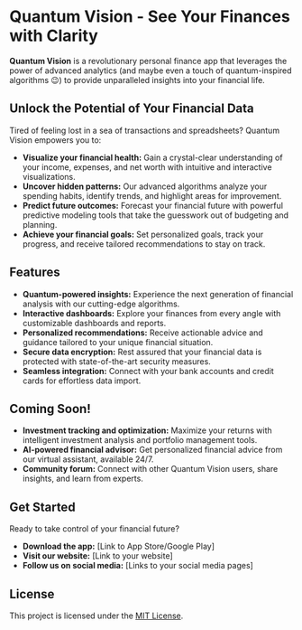 # Quantum Vision - See Your Finances with Clarity

**Quantum Vision** is a revolutionary personal finance app that leverages the power of advanced analytics (and maybe even a touch of quantum-inspired algorithms 😉) to provide unparalleled insights into your financial life.  

##  Unlock the Potential of Your Financial Data

Tired of feeling lost in a sea of transactions and spreadsheets? Quantum Vision empowers you to:

* **Visualize your financial health:** Gain a crystal-clear understanding of your income, expenses, and net worth with intuitive and interactive visualizations.
* **Uncover hidden patterns:**  Our advanced algorithms analyze your spending habits, identify trends, and highlight areas for improvement.
* **Predict future outcomes:**  Forecast your financial future with powerful predictive modeling tools that take the guesswork out of budgeting and planning.
* **Achieve your financial goals:** Set personalized goals, track your progress, and receive tailored recommendations to stay on track.

## Features

* **Quantum-powered insights:**  Experience the next generation of financial analysis with our cutting-edge algorithms.
* **Interactive dashboards:**  Explore your finances from every angle with customizable dashboards and reports.
* **Personalized recommendations:** Receive actionable advice and guidance tailored to your unique financial situation.
* **Secure data encryption:** Rest assured that your financial data is protected with state-of-the-art security measures.
* **Seamless integration:** Connect with your bank accounts and credit cards for effortless data import.

##  Coming Soon!

* **Investment tracking and optimization:**  Maximize your returns with intelligent investment analysis and portfolio management tools.
* **AI-powered financial advisor:**  Get personalized financial advice from our virtual assistant, available 24/7.
* **Community forum:**  Connect with other Quantum Vision users, share insights, and learn from experts.


## Get Started

Ready to take control of your financial future? 

* **Download the app:** [Link to App Store/Google Play]
* **Visit our website:** [Link to your website]
* **Follow us on social media:** [Links to your social media pages]

## License

This project is licensed under the [MIT License](link-to-license).